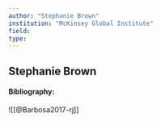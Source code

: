 ```yaml
---
author: "Stephanie Brown"
institution: "McKinsey Global Institute"
field:
type:
---
```


## Stephanie Brown
#### Bibliography:

![[@Barbosa2017-rj]]